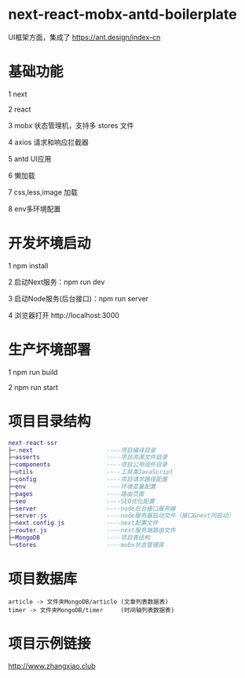 <!-- 
* @Author: xiao·Zhang 
* @Date: 2018-08-09 11:03:25 
* @Last Modified by: xiao·Zhang
* @Last Modified time: 2018-08-29 15:09:40
* @file: node服务器启动文件（路由配置） 
-->
# next-react-mobx-antd-boilerplate

UI框架方面，集成了 <https://ant.design/index-cn>

# 基础功能

1 next

2 react 

3 mobx 状态管理机，支持多 stores 文件

4 axios 请求和响应拦截器

5 antd UI应用

6 懒加载

7 css,less,image 加载

8 env多环境配置

# 开发坏境启动

1 npm install

2 启动Next服务：npm run dev

3 启动Node服务(后台接口)：npm run server

4 浏览器打开 http://localhost:3000

# 生产坏境部署

1 npm run build

2 npm run start

# 项目目录结构
``` lua
next-react-ssr
├─.next                     ----项目编译目录
├─asserts                   ----项目资源文件目录
├─components                ----项目公用组件目录
├─utils                     ----工具类JavaScript
├─config                    ----项目请求路径配置
├─env                       ----环境变量配置
├─pages                     ----路由页面
├─seo                       ----SEO优化配置
├─server                    ----node后台接口服务器
├─server.js                 ----node服务器启动文件（接口&next同启动）
├─next.config.js            ----next配置文件
├─router.js                 ----next服务端路由文件
├─MongoDB                   ----项目表结构
└─stores                    ----mobx状态管理库
```
# 项目数据库
    article -> 文件夹MongoDB/article (文章列表数据表)
    timer -> 文件夹MongoDB/timer     (时间轴列表数据表)

# 项目示例链接
http://www.zhangxiao.club
